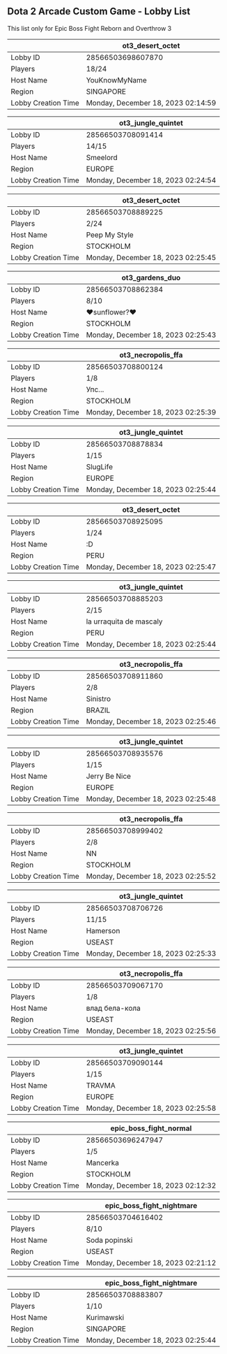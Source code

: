 ## Dota 2 Arcade Custom Game - Lobby List

This list only for Epic Boss Fight Reborn and Overthrow 3

|  | ot3_desert_octet |
| ------ | ------ |
| Lobby ID | 28566503698607870 |
| Players | 18/24 |
| Host Name | YouKnowMyName |
| Region | SINGAPORE |
| Lobby Creation Time | Monday, December 18, 2023 02:14:59 |


|  | ot3_jungle_quintet |
| ------ | ------ |
| Lobby ID | 28566503708091414 |
| Players | 14/15 |
| Host Name | Smeelord |
| Region | EUROPE |
| Lobby Creation Time | Monday, December 18, 2023 02:24:54 |


|  | ot3_desert_octet |
| ------ | ------ |
| Lobby ID | 28566503708889225 |
| Players | 2/24 |
| Host Name | Peep My Style |
| Region | STOCKHOLM |
| Lobby Creation Time | Monday, December 18, 2023 02:25:45 |


|  | ot3_gardens_duo |
| ------ | ------ |
| Lobby ID | 28566503708862384 |
| Players | 8/10 |
| Host Name | ♥sunflower?♥ |
| Region | STOCKHOLM |
| Lobby Creation Time | Monday, December 18, 2023 02:25:43 |


|  | ot3_necropolis_ffa |
| ------ | ------ |
| Lobby ID | 28566503708800124 |
| Players | 1/8 |
| Host Name | Упс... |
| Region | STOCKHOLM |
| Lobby Creation Time | Monday, December 18, 2023 02:25:39 |


|  | ot3_jungle_quintet |
| ------ | ------ |
| Lobby ID | 28566503708878834 |
| Players | 1/15 |
| Host Name | SlugLife |
| Region | EUROPE |
| Lobby Creation Time | Monday, December 18, 2023 02:25:44 |


|  | ot3_desert_octet |
| ------ | ------ |
| Lobby ID | 28566503708925095 |
| Players | 1/24 |
| Host Name | :D |
| Region | PERU |
| Lobby Creation Time | Monday, December 18, 2023 02:25:47 |


|  | ot3_jungle_quintet |
| ------ | ------ |
| Lobby ID | 28566503708885203 |
| Players | 2/15 |
| Host Name | la urraquita de mascaly |
| Region | PERU |
| Lobby Creation Time | Monday, December 18, 2023 02:25:44 |


|  | ot3_necropolis_ffa |
| ------ | ------ |
| Lobby ID | 28566503708911860 |
| Players | 2/8 |
| Host Name | Sinistro |
| Region | BRAZIL |
| Lobby Creation Time | Monday, December 18, 2023 02:25:46 |


|  | ot3_jungle_quintet |
| ------ | ------ |
| Lobby ID | 28566503708935576 |
| Players | 1/15 |
| Host Name | Jerry Be Nice |
| Region | EUROPE |
| Lobby Creation Time | Monday, December 18, 2023 02:25:48 |


|  | ot3_necropolis_ffa |
| ------ | ------ |
| Lobby ID | 28566503708999402 |
| Players | 2/8 |
| Host Name | NN |
| Region | STOCKHOLM |
| Lobby Creation Time | Monday, December 18, 2023 02:25:52 |


|  | ot3_jungle_quintet |
| ------ | ------ |
| Lobby ID | 28566503708706726 |
| Players | 11/15 |
| Host Name | Hamerson |
| Region | USEAST |
| Lobby Creation Time | Monday, December 18, 2023 02:25:33 |


|  | ot3_necropolis_ffa |
| ------ | ------ |
| Lobby ID | 28566503709067170 |
| Players | 1/8 |
| Host Name | влад бела-кола |
| Region | USEAST |
| Lobby Creation Time | Monday, December 18, 2023 02:25:56 |


|  | ot3_jungle_quintet |
| ------ | ------ |
| Lobby ID | 28566503709090144 |
| Players | 1/15 |
| Host Name | TRAVMA |
| Region | EUROPE |
| Lobby Creation Time | Monday, December 18, 2023 02:25:58 |


|  | epic_boss_fight_normal |
| ------ | ------ |
| Lobby ID | 28566503696247947 |
| Players | 1/5 |
| Host Name | Mancerka |
| Region | STOCKHOLM |
| Lobby Creation Time | Monday, December 18, 2023 02:12:32 |


|  | epic_boss_fight_nightmare |
| ------ | ------ |
| Lobby ID | 28566503704616402 |
| Players | 8/10 |
| Host Name | Soda popinski |
| Region | USEAST |
| Lobby Creation Time | Monday, December 18, 2023 02:21:12 |


|  | epic_boss_fight_nightmare |
| ------ | ------ |
| Lobby ID | 28566503708883807 |
| Players | 1/10 |
| Host Name | Kurimawski |
| Region | SINGAPORE |
| Lobby Creation Time | Monday, December 18, 2023 02:25:44 |


